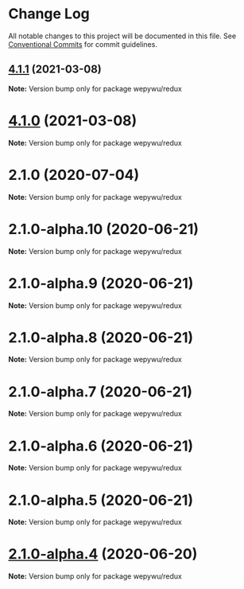 # Change Log

All notable changes to this project will be documented in this file.
See [Conventional Commits](https://conventionalcommits.org) for commit guidelines.

## [4.1.1](https://github.com/zhangli344236745/wepy/compare/v4.1.0...v4.1.1) (2021-03-08)

**Note:** Version bump only for package wepywu/redux





# [4.1.0](https://github.com/zhangli344236745/wepy/compare/v2.1.0...v4.1.0) (2021-03-08)

**Note:** Version bump only for package wepywu/redux






# 2.1.0 (2020-07-04)

**Note:** Version bump only for package wepywu/redux





# 2.1.0-alpha.10 (2020-06-21)

**Note:** Version bump only for package wepywu/redux





# 2.1.0-alpha.9 (2020-06-21)

**Note:** Version bump only for package wepywu/redux





# 2.1.0-alpha.8 (2020-06-21)

**Note:** Version bump only for package wepywu/redux





# 2.1.0-alpha.7 (2020-06-21)

**Note:** Version bump only for package wepywu/redux





# 2.1.0-alpha.6 (2020-06-21)

**Note:** Version bump only for package wepywu/redux





# 2.1.0-alpha.5 (2020-06-21)

**Note:** Version bump only for package wepywu/redux





# [2.1.0-alpha.4](https://github.com/zhangli344236745/wepy/compare/v2.1.0-alpha.2...v2.1.0-alpha.4) (2020-06-20)

**Note:** Version bump only for package wepywu/redux

